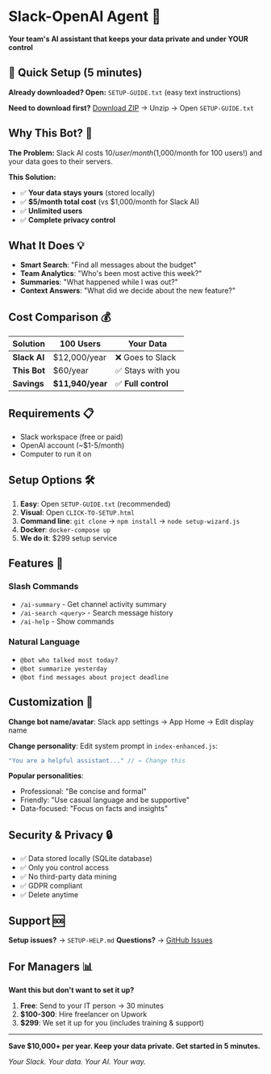 # Slack-OpenAI Agent 🤖

**Your team's AI assistant that keeps your data private and under YOUR control**

## 🚀 Quick Setup (5 minutes)

**Already downloaded? Open:** `SETUP-GUIDE.txt` (easy text instructions)

**Need to download first?** [Download ZIP](https://github.com/StuckInTheNet/Slack_OpenAI_Agent/archive/refs/heads/master.zip) → Unzip → Open `SETUP-GUIDE.txt`

## Why This Bot? 🎯

**The Problem:** Slack AI costs $10/user/month ($1,000/month for 100 users!) and your data goes to their servers.

**This Solution:** 
- ✅ **Your data stays yours** (stored locally)
- ✅ **$5/month total cost** (vs $1,000/month for Slack AI)
- ✅ **Unlimited users**
- ✅ **Complete privacy control**

## What It Does 💡

- **Smart Search**: "Find all messages about the budget"
- **Team Analytics**: "Who's been most active this week?"
- **Summaries**: "What happened while I was out?"
- **Context Answers**: "What did we decide about the new feature?"

## Cost Comparison 💰

| Solution | 100 Users | Your Data | 
|----------|-----------|-----------|
| **Slack AI** | $12,000/year | ❌ Goes to Slack |
| **This Bot** | $60/year | ✅ Stays with you |
| **Savings** | **$11,940/year** | ✅ **Full control** |

## Requirements 📋

- Slack workspace (free or paid)
- OpenAI account (~$1-5/month)
- Computer to run it on

## Setup Options 🛠️

1. **Easy**: Open `SETUP-GUIDE.txt` (recommended)
2. **Visual**: Open `CLICK-TO-SETUP.html` 
3. **Command line**: `git clone` → `npm install` → `node setup-wizard.js`
4. **Docker**: `docker-compose up`
5. **We do it**: $299 setup service

## Features 🚀

### Slash Commands
- `/ai-summary` - Get channel activity summary
- `/ai-search <query>` - Search message history  
- `/ai-help` - Show commands

### Natural Language
- `@bot who talked most today?`
- `@bot summarize yesterday`
- `@bot find messages about project deadline`

## Customization 🎨

**Change bot name/avatar**: Slack app settings → App Home → Edit display name

**Change personality**: Edit system prompt in `index-enhanced.js`:
```javascript
"You are a helpful assistant..." // ← Change this
```

**Popular personalities**:
- Professional: "Be concise and formal"
- Friendly: "Use casual language and be supportive" 
- Data-focused: "Focus on facts and insights"

## Security & Privacy 🔒

- ✅ Data stored locally (SQLite database)
- ✅ Only you control access
- ✅ No third-party data mining
- ✅ GDPR compliant
- ✅ Delete anytime

## Support 🆘

**Setup issues?** → `SETUP-HELP.md`
**Questions?** → [GitHub Issues](https://github.com/StuckInTheNet/Slack_OpenAI_Agent/issues)

## For Managers 📊

**Want this but don't want to set it up?**

1. **Free**: Send to your IT person → 30 minutes
2. **$100-300**: Hire freelancer on Upwork
3. **$299**: We set it up for you (includes training & support)

---

**Save $10,000+ per year. Keep your data private. Get started in 5 minutes.**

*Your Slack. Your data. Your AI. Your way.*